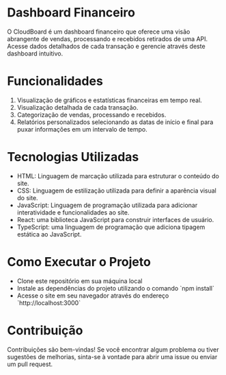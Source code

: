 <h1>Dashboard Financeiro</h1>
O CloudBoard é um dashboard financeiro que oferece uma visão abrangente de vendas, processando e recebidos retirados de uma API. Acesse dados detalhados de cada transação e gerencie através deste dashboard intuitivo.

<h1>Funcionalidades</h1>
<ol>
  <li>Visualização de gráficos e estatísticas financeiras em tempo real.</li>
  <li>Visualização detalhada de cada transação.</li>
  <li>Categorização de vendas, processando e recebidos.</li>
  <li>Relatórios personalizados selecionando as datas de início e final para puxar informações em um intervalo de tempo.</li>
</ol>


<h1>Tecnologias Utilizadas</h1>
<ul>
  <li>HTML: Linguagem de marcação utilizada para estruturar o conteúdo do site.</li>
  <li>CSS: Linguagem de estilização utilizada para definir a aparência visual do site.</li>
  <li>JavaScript: Linguagem de programação utilizada para adicionar interatividade e funcionalidades ao site.</li>
  <li>React: uma biblioteca JavaScript para construir interfaces de usuário.</li>
  <li>TypeScript: uma linguagem de programação que adiciona tipagem estática ao JavaScript.</li>
</ul>

<h1>Como Executar o Projeto</h1>
<ul>
  <li>Clone este repositório em sua máquina local</li>
  <li>Instale as dependências do projeto utilizando o comando `npm install`</li>
  <li>Acesse o site em seu navegador através do endereço `http://localhost:3000`</li>
</ul>

<h1>Contribuição</h1>
Contribuições são bem-vindas! Se você encontrar algum problema ou tiver sugestões de melhorias, sinta-se à vontade para abrir uma issue ou enviar um pull request.
